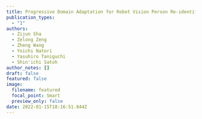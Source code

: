 ```yaml
---
title: Progressive Domain Adaptation for Robot Vision Person Re-identification
publication_types:
  - "1"
authors:
  - Zijun Sha
  - Zelong Zeng
  - Zheng Wang
  - Yoichi Natori
  - Yasuhiro Taniguchi
  - Shin'ichi Satoh
author_notes: []
draft: false
featured: false
image:
  filename: featured
  focal_point: Smart
  preview_only: false
date: 2022-01-15T18:16:51.844Z
---
```

